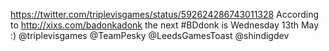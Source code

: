 https://twitter.com/triplevisgames/status/592624286743011328 According to http://xixs.com/badonkadonk  the next #BDdonk is Wednesday 13th May :) @triplevisgames @TeamPesky @LeedsGamesToast @shindigdev